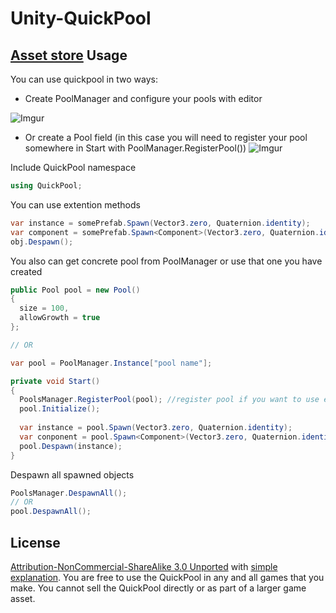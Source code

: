# Unity-QuickPool
[Asset store](http://u3d.as/jEu)
Usage
-----
You can use quickpool in two ways:
- Create PoolManager and configure your pools with editor 

![Imgur](http://i.imgur.com/mMy5Pr5.png)

- Or create a Pool field (in this case you will need to register your pool somewhere in Start with PoolManager.RegisterPool())
![Imgur](http://i.imgur.com/N6jDhrr.png)

Include QuickPool namespace

```C#
using QuickPool;
```

You can use extention methods

```C#
var instance = somePrefab.Spawn(Vector3.zero, Quaternion.identity);
var component = somePrefab.Spawn<Component>(Vector3.zero, Quaternion.identity);
obj.Despawn();
```

You also can get concrete pool from PoolManager or use that one you have created

```C#
public Pool pool = new Pool()
{
  size = 100,
  allowGrowth = true
};

// OR

var pool = PoolManager.Instance["pool name"];
```
```C#
private void Start()
{
  PoolsManager.RegisterPool(pool); //register pool if you want to use extention method Despawn
  pool.Initialize(); 
  
  var instance = pool.Spawn(Vector3.zero, Quaternion.identity);
  var conponent = pool.Spawn<Component>(Vector3.zero, Quaternion.identity);
  pool.Despawn(instance);
}
```
Despawn all spawned objects

```C#
PoolsManager.DespawnAll();
// OR
pool.DespawnAll();
```

License
-----
[Attribution-NonCommercial-ShareAlike 3.0 Unported](http://creativecommons.org/licenses/by-nc-sa/3.0/legalcode) with [simple explanation](http://creativecommons.org/licenses/by-nc-sa/3.0/deed.en_US). You are free to use the QuickPool in any and all games that you make. You cannot sell the QuickPool directly or as part of a larger game asset.
